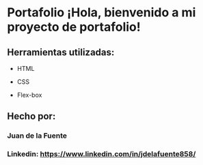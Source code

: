 # Portafolio ¡Hola, bienvenido a mi proyecto de portafolio!

## Herramientas utilizadas:

* HTML

* CSS

* Flex-box

## Hecho por:

### Juan de la Fuente

### Linkedin: https://www.linkedin.com/in/jdelafuente858/
